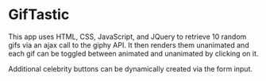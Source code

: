 # GifTastic

This app uses HTML, CSS, JavaScript, and JQuery to retrieve 10 random gifs via an ajax call to the giphy API.  It then renders them unanimated and each gif can be toggled between animated and unanimated by clicking on it.

Additional celebrity buttons can be dynamically created via the form input.
